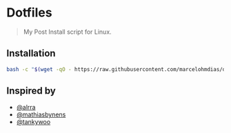 # Dotfiles

> My Post Install script for Linux.

## Installation

```bash
bash -c "$(wget -qO - https://raw.githubusercontent.com/marcelohmdias/dotfiles/master/setup/main.sh)"
```

## Inspired by

* [@alrra](https://github.com/alrra/dotfiles)
* [@mathiasbynens](https://github.com/mathiasbynens/dotfiles)
* [@tankywoo](https://github.com/tankywoo/dotfiles)
